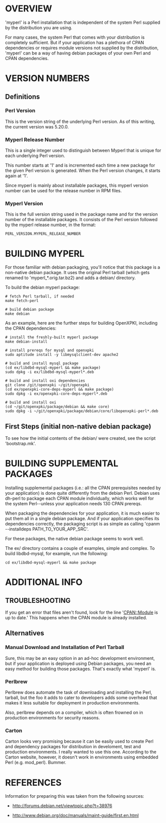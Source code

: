 # OVERVIEW

'myperl' is a Perl installation that is independent of the system Perl
supplied by the distribution you are using.

For many cases, the system Perl that comes with your distribution is
completely sufficient. But if your application has a plethora of CPAN
dependencies or requires module versions not supplied by the distribution,
'myperl' can be a way of having debian packages of your own Perl and 
CPAN dependencies.

# VERSION NUMBERS

## Definitions

### Perl Version

This is the version string of the underlying Perl version. As of this
writing, the current version was 5.20.0.

### Myperl Release Number

This is a single integer used to distinguish between Myperl  that is unique
for each underlying Perl version.

This number starts at '1' and is incremented each time a new package for
the given Perl version is generated. When the Perl version changes, it
starts again at '1'.

Since myperl is mainly about installable packages, this myperl version number
can be used for the release number in RPM files.

### Myperl Version

This is the full version string used in the package name and for the 
version number of the installable packages. It consists of the Perl version
followed by the myperl release number, in the format:

    PERL_VERSION.MYPERL_RELEASE_NUMBER

# BUILDING MYPERL

For those familiar with debian packaging, you'll notice  that this package
is a non-native debian package. It uses the original Perl tarball (which
gets renamed to 'myperl\_\*.orig.tar.bz2) and adds a debian/ directory.

To build the debian myperl package:

    # fetch Perl tarball, if needed
    make fetch-perl

    # build debian package
    make debian

As an example, here are the further steps for building OpenXPKI,
including the CPAN dependencies:

    # install the freshly-built myperl package
    make debian-install

    # install prereqs for mysql and openxpki
    sudo aptitude install -y libmysqlclient-dev apache2

    # build and install mysql package
    (cd ex/libdbd-mysql-myperl && make package)
    sudo dpkg -i ex/libdbd-mysql-myperl*.deb

    # build and install oxi dependencies
    git clone /git/openxpki ~/git/openxpki
    (cd ex/openxpki-core-deps-myperl && make package)
    sudo dpkg -i ex/openxpki-core-deps-myperl*.deb

    # build and install oxi
    (cd ~/git/openxpki/package/debian && make core)
    sudo dpkg -i ~/git/openxpki/package/debian/core/libopenxpki-perl*.deb




    
    


## First Steps (initial non-native debian package)

To see how the initial contents of the debian/ were created, see the script
'bootstrap.mk'.

# BUILDING SUPPLEMENTAL PACKAGES

Installing supplemental packages (i.e.: all the CPAN prerequisites needed
by your application) is done quite differently from the debian Perl. Debian
uses dh-perl to package each CPAN module individually, which works well for
the system Perl--unless your application needs 130 CPAN prereqs.

When packaging the dependencies for your application, it is much easier 
to put them all in a single debian package. And if your application
specifies its dependencies correctly, the packaging script is as simple
as calling 'cpanm --installdeps PATH\_TO\_YOUR\_APP\_SRC'.

For these packages, the native debian package seems to work well. 

The ex/ directory contains a couple of examples, simple and complex.
To build libdbd-mysql, for example, run the following:

    cd ex/libdbd-mysql-myperl && make package

# ADDITIONAL INFO

## TROUBLESHOOTING

If you get an error that files aren't found, look for the line '<CPAN::Module> is up to date.'
This happens when the CPAN module is already installed.

## Alternatives

### Manual Download and Installation of Perl Tarball

Sure, this may be an easy option in an ad-hoc development environment, but if 
your application is deployed using Debian packages, you need an easy method
for building those packages. That's exactly what 'myperl' is.

### Perlbrew

Perlbrew does automate the task of downloading and installing the Perl,
tarball, but the foo it adds to cater to developers adds some overhead
that makes it less suitable for deployment in production environments.

Also, perlbrew depends on a compiler, which is often frowned on in production
environments for security reasons.

### Carton

Carton looks very promising because it can be easily used to create Perl
and dependency packages for distribution in develoment, test and production
environments. I really wanted to use this one. According to the Carton
website, however, it doesn't work in environments using embedded Perl
(e.g. mod\_perl). Bummer.

# REFERENCES

Information for preparing this was taken from the following sources:

*    http://forums.debian.net/viewtopic.php?t=38976

*    http://www.debian.org/doc/manuals/maint-guide/first.en.html




